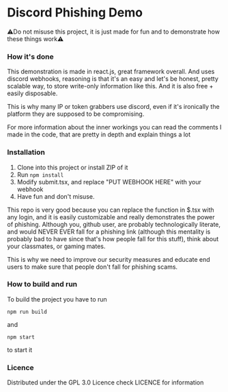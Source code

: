 # Discord Phishing Demo

⚠Do not misuse this project, it is just made for fun and to demonstrate how these things work⚠


### How it's done

This demonstration is made in react.js, great framework overall. And uses discord webhooks, reasoning is that it's an easy and let's be honest, pretty scalable way, to store write-only information like this. And it is also free + easily disposable.

This is why many IP or token grabbers use discord, even if it's ironically the platform they are supposed to be compromising.

For more information about the inner workings you can read the comments I made in the code, that are pretty in depth and explain things a lot

### Installation

1. Clone into this project or install ZIP of it
2. Run ```npm install```
3. Modify submit.tsx, and replace "PUT WEBHOOK HERE" with your webhook
4. Have fun and don't misuse.


This repo is very good because you can replace the function in $.tsx with any login, and it is easily customizable and really demonstrates the power of phishing. Although you, github user, are probably technologically literate, and would NEVER EVER fall for a phishing link (although this mentality is probably bad to have since that's how people fall for this stuff), think about your classmates, or gaming mates.

This is why we need to improve our security measures and educate end users to make sure that people don't fall for phishing scams.

### How to build and run

To build the project you have to run

```npm run build```

and

```npm start```
  
to start it

### Licence

Distributed under the GPL 3.0 Licence check LICENCE for information
